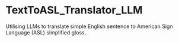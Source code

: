 # TextToASL_Translator_LLM
 Utilising LLMs to translate simple English sentence to American Sign Language (ASL) simplified gloss.
